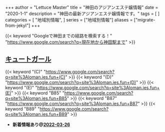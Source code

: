 +++
author = "Lettuce Master"
title = "神田のアジアンエステ嬢情報"
date = "2020-1-1"
description = "神田の最新アジアンエステ嬢情報です。"
tags = [
]
categories = [
    "地域別情報",
]
series = ["地域別情報"]
aliases = ["migrate-from-jekyl"]
+++

{{< keyword "Googleで神田までの経路を検索する！" "https://www.google.com/search?q=現在地から神田駅まで" >}}

## [キュートガール](https://loman.ies.fun/)
{{< keyword "(C)" "https://www.google.com/search?q=site%3Aloman.ies.fun+(C)" >}} {{< keyword "(D)" "https://www.google.com/search?q=site%3Aloman.ies.fun+(D)" >}} {{< keyword "(E)" "https://www.google.com/search?q=site%3Aloman.ies.fun+(E)" >}} {{< keyword "B85" "https://www.google.com/search?q=site%3Aloman.ies.fun+B85" >}} {{< keyword "B87" "https://www.google.com/search?q=site%3Aloman.ies.fun+B87" >}} {{< keyword "B89" "https://www.google.com/search?q=site%3Aloman.ies.fun+B89" >}} 

- **新着情報あり@[2022-03-26](/post/2022-03-26)**
